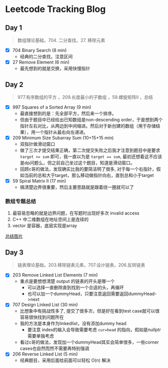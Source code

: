 # Leetcode Tracking Blog

## Day 1

> 数组理论基础，704. 二分查找，27. 移除元素

* [X] 704 Binary Search (8 min)
  * 经典的二分查找，注意区间
* [X] 27 Remove Element (6 min)
  * 最先想到的就是交换，采用快慢指针

## Day 2

> 977.有序数组的平方 ，209.长度最小的子数组 ，59.螺旋矩阵II ，总结

* [X] 997 Squares of a Sorted Array (9 min)
  * 最直接想到的是：先全部平方，然后来一个排序。
  * 但由于题目中已经给出已知数组是non-descending order，于是想到两个指针左右对比，从两边到中间缩进。然后对于新创建的数组（用于存储结果），用一个指针从最右向左递进。
* [X] 209 Minimum Size Subarray Sum (10+15+15 min)
  * 双指针做滑动窗口
  * 做了三次才提交结果正确，第二次提交失败之后我才注意到题目中是要求 `target <= sum` 即可，我一直以为是 `target == sum`, 最初还想着这不应该是dp问题么，但之前自己坐过这个题目，知道是滑动窗口。
  * 回顾c哥的做法，发现确实比我的要简洁明了很多, 对于每一个右指针，假如当前的总和大于target，那么移动做指针向右，直到总和小于target
* [X] 59 Spiral Matrix II (17 min)
  * 搞清楚边界很重要，然后主要思路就是跟着绕一圈就可以了

### 数组专题总结
1. 最容易忽略的就是边界问题，在写题时出现好多次 invalid access
2. C++ 中二维数组在地址空间上是连续的
3. vector 是容器，底层实现是array

[总结图片](https://code-thinking-1253855093.file.myqcloud.com/pics/%E6%95%B0%E7%BB%84%E6%80%BB%E7%BB%93.png)

## Day 3

> 链表理论基础，203.移除链表元素，707.设计链表，206.反转链表

* [X] 203 Remove Linked List Elements (7 min)
  * 重点是要想想清楚 output 的链表的开头是哪一个
    * 可以选择一直删除直到找到一个合适的头，再循环
    * 也可以加一个dummyHead，只要注意返回需要返回dummyHead->next
* [X] 707 Design Linked List (30 min)
  * 比想象中有挑战性多了, 提交了很多次，但是好在看到test case就可以很容易很快找到问题所在
  * 我的方法是本身作为linkedlist，没有添加dummy head
    * 要注意 index的输入会导致需要考虑 `cur=head` 的指向，假如是nullptr需要单独考虑
  * 看过c哥的做法，发现加一个dummyHead其实会简单很多，一些corner cases也自然而然不需要再特别强调
* [X] 206 Reverse Linked List (5 min)
  * 经典题目，采用后面给前面可以轻松 O(n) 解决